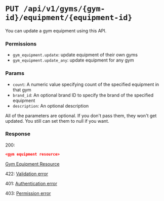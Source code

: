 # `PUT /api/v1/gyms/{gym-id}/equipment/{equipment-id}`
You can update a gym equipment using this API.


### Permissions

- `gym_equipment.update`: update equipment of their own gyms
- `gym_equipment.update_any`: update equipment for any gym

### Params

- `count`: A numeric value specifying count of the specified equipment in that gym
- `brand_id`: An optional brand ID to specify the brand of the specified equipment
- `description`: An optional description

All of the parameters are optional. If you don't pass them, they won't get updated.
You still can set them to null if you want.

### Response

200:
```json
<gym equipment resource>
```

[Gym Equipment Resource](../../resources/gym_equipment.md)

422: [Validation error](../../validation-errors.md)

401: [Authentication error](../../authentication-errors.md)

403: [Permission error](../../permission-errors.md)
